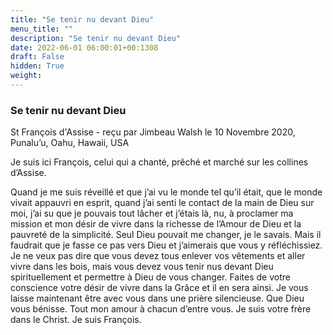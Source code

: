 ```yaml
---
title: "Se tenir nu devant Dieu"
menu_title: ""
description: "Se tenir nu devant Dieu"
date: 2022-06-01 06:00:01+00:1308
draft: False
hidden: True
weight:
---
```

### Se tenir nu devant Dieu

St François d'Assise - reçu par Jimbeau Walsh le 10 Novembre 2020, Punalu’u, Oahu, Hawaii, USA

Je suis ici François, celui qui a chanté, prêché et marché sur les collines d’Assise.

Quand je me suis réveillé et que j’ai vu le monde tel qu’il était, que le monde vivait appauvri en esprit, quand j’ai senti le contact de la main de Dieu sur moi, j’ai su que je pouvais tout lâcher et j’étais là, nu, à proclamer ma mission et mon désir de vivre dans la richesse de l’Amour de Dieu et la pauvreté de la simplicité. Seul Dieu pouvait me changer, je le savais. Mais il faudrait que je fasse ce pas vers Dieu et j’aimerais que vous y réfléchissiez. Je ne veux pas dire que vous devez tous enlever vos vêtements et aller vivre dans les bois, mais vous devez vous tenir nus devant Dieu spirituellement et permettre à Dieu de vous changer. Faites de votre conscience votre désir de vivre dans la Grâce et il en sera ainsi. Je vous laisse maintenant être avec vous dans une prière silencieuse. Que Dieu vous bénisse. Tout mon amour à chacun d’entre vous. Je suis votre frère dans le Christ. Je suis François.



